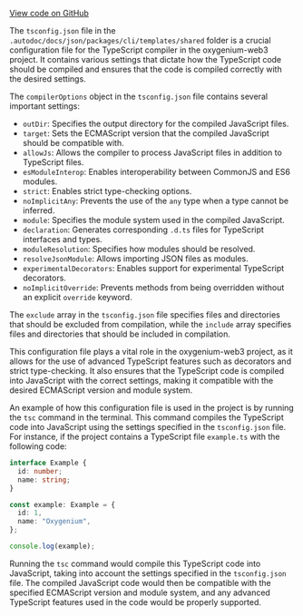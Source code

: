 [View code on GitHub](https://github.com/oxygenium-network/oxygenium-web3/.autodoc/docs/json/packages/cli/templates/shared)

The `tsconfig.json` file in the `.autodoc/docs/json/packages/cli/templates/shared` folder is a crucial configuration file for the TypeScript compiler in the oxygenium-web3 project. It contains various settings that dictate how the TypeScript code should be compiled and ensures that the code is compiled correctly with the desired settings.

The `compilerOptions` object in the `tsconfig.json` file contains several important settings:

- `outDir`: Specifies the output directory for the compiled JavaScript files.
- `target`: Sets the ECMAScript version that the compiled JavaScript should be compatible with.
- `allowJs`: Allows the compiler to process JavaScript files in addition to TypeScript files.
- `esModuleInterop`: Enables interoperability between CommonJS and ES6 modules.
- `strict`: Enables strict type-checking options.
- `noImplicitAny`: Prevents the use of the `any` type when a type cannot be inferred.
- `module`: Specifies the module system used in the compiled JavaScript.
- `declaration`: Generates corresponding `.d.ts` files for TypeScript interfaces and types.
- `moduleResolution`: Specifies how modules should be resolved.
- `resolveJsonModule`: Allows importing JSON files as modules.
- `experimentalDecorators`: Enables support for experimental TypeScript decorators.
- `noImplicitOverride`: Prevents methods from being overridden without an explicit `override` keyword.

The `exclude` array in the `tsconfig.json` file specifies files and directories that should be excluded from compilation, while the `include` array specifies files and directories that should be included in compilation.

This configuration file plays a vital role in the oxygenium-web3 project, as it allows for the use of advanced TypeScript features such as decorators and strict type-checking. It also ensures that the TypeScript code is compiled into JavaScript with the correct settings, making it compatible with the desired ECMAScript version and module system.

An example of how this configuration file is used in the project is by running the `tsc` command in the terminal. This command compiles the TypeScript code into JavaScript using the settings specified in the `tsconfig.json` file. For instance, if the project contains a TypeScript file `example.ts` with the following code:

```typescript
interface Example {
  id: number;
  name: string;
}

const example: Example = {
  id: 1,
  name: "Oxygenium",
};

console.log(example);
```

Running the `tsc` command would compile this TypeScript code into JavaScript, taking into account the settings specified in the `tsconfig.json` file. The compiled JavaScript code would then be compatible with the specified ECMAScript version and module system, and any advanced TypeScript features used in the code would be properly supported.
